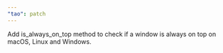 ```yaml
---
"tao": patch
---
```


Add is_always_on_top method to check if a window is always on top on macOS, Linux and Windows.
